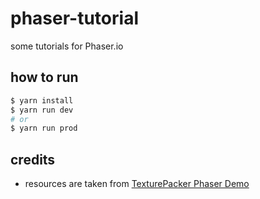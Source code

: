# phaser-tutorial
some tutorials for Phaser.io

## how to run

```bash
$ yarn install
$ yarn run dev
# or
$ yarn run prod
```

## credits

* resources are taken from [TexturePacker Phaser Demo](https://github.com/CodeAndWeb/TexturePacker-Phaser)

